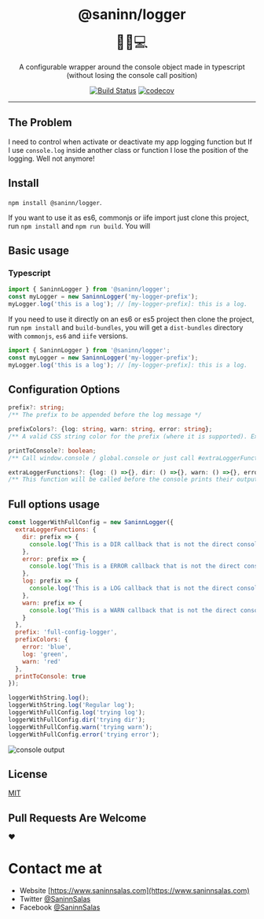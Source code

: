 <div style="text-align: center;">
  <h1>@saninn/logger</h1>

<span style="font-size:2em">👨‍💻💻</span>

A configurable wrapper around the console object made in typescript (without losing the console call position)

<div style="text-align: center;">

[![Build Status](https://travis-ci.org/distante/saninn-logger.svg?branch=master)](https://travis-ci.org/distante/saninn-logger) [![codecov](https://codecov.io/gh/distante/saninn-logger/branch/master/graph/badge.svg)](https://codecov.io/gh/distante/saninn-logger)

</div>
</div>

<hr />

## The Problem

I need to control when activate or deactivate my app logging function but If I use `console.log` inside another class or function I lose the position of the logging. Well not anymore!

## Install

`npm install @saninn/logger`.

If you want to use it as es6, commonjs or iife import just clone this project, run `npm install` and `npm run build`. You will

## Basic usage

### Typescript

```ts
import { SaninnLogger } from '@saninn/logger';
const myLogger = new SaninnLogger('my-logger-prefix');
myLogger.log('this is a log'); // [my-logger-prefix]: this is a log.
```

If you need to use it directly on an es6 or es5 project then clone the project, run `npm install` and `build-bundles`, you will get a `dist-bundles` directory with `commonjs`, `es6` and `iife` versions.

```ts
import { SaninnLogger } from '@saninn/logger';
const myLogger = new SaninnLogger('my-logger-prefix');
myLogger.log('this is a log'); // [my-logger-prefix]: this is a log.
```

## Configuration Options

```ts
prefix?: string;
/** The prefix to be appended before the log message */

prefixColors?: {log: string, warn: string, error: string};
/** A valid CSS string color for the prefix (where it is supported). Examples: red | #ffbbss | rgb(255,10,2) | rgba(255,10,2,1)  */

printToConsole?: boolean;
/** Call window.console / global.console or just call #extraLoggerFunction */

extraLoggerFunctions?: {log: () =>{}, dir: () =>{}, warn: () =>{}, error: () =>{}};
/** This function will be called before the console prints their output */
```

## Full options usage

```js
const loggerWithFullConfig = new SaninnLogger({
  extraLoggerFunctions: {
    dir: prefix => {
      console.log('This is a DIR callback that is not the direct console.dir', 'thisIsTheFrefix ' + prefix);
    },
    error: prefix => {
      console.log('This is a ERROR callback that is not the direct console.error', 'thisIsTheFrefix ' + prefix);
    },
    log: prefix => {
      console.log('This is a LOG callback that is not the direct console.log', 'thisIsTheFrefix ' + prefix);
    },
    warn: prefix => {
      console.log('This is a WARN callback that is not the direct console.warn', 'thisIsTheFrefix ' + prefix);
    }
  },
  prefix: 'full-config-logger',
  prefixColors: {
    error: 'blue',
    log: 'green',
    warn: 'red'
  },
  printToConsole: true
});

loggerWithString.log();
loggerWithString.log('Regular log');
loggerWithFullConfig.log('trying log');
loggerWithFullConfig.dir('trying dir');
loggerWithFullConfig.warn('trying warn');
loggerWithFullConfig.error('trying error');
```

![console output][output]

[output]: https://i.imgur.com/6A8IT7H.png 'console output'

## License

[MIT](/LICENSE)

## Pull Requests Are Welcome

❤

# Contact me at

- Website [https://www.saninnsalas.com](https://www.saninnsalas.com)
- Twitter [@SaninnSalas](https://twitter.com/saninnsalas)
- Facebook [@SaninnSalas](https://www.facebook.com/SaninnSD/)
